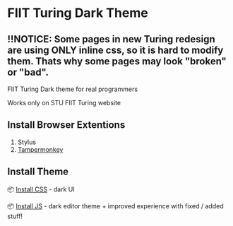 # FIIT Turing Dark Theme

## !!NOTICE: Some pages in new Turing redesign are using ONLY inline css, so it is hard to modify them. Thats why some pages may look "broken" or "bad".

FIIT Turing Dark theme for real programmers

Works only on STU FIIT Turing website

## Install Browser Extentions
1) Stylus
2) [Tampermonkey](https://tampermonkey.net/)

## Install Theme
📦 [Install CSS](https://github.com/Grouter/fiit-turing-dark/raw/master/dark_turing.user.css) - dark UI

📦 [Install JS](https://github.com/Grouter/fiit-turing-dark/raw/master/dark_turing.user.js) - dark editor theme + improved experience with fixed / added stuff!

